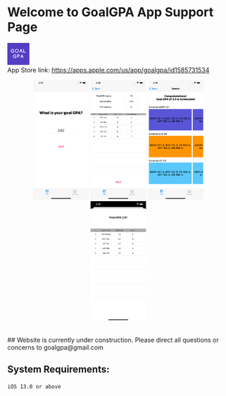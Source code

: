 # Welcome to GoalGPA App Support Page
<img src="https://github.com/tonyjoo974/GoalGPA/blob/main/icon/GoalGPAicon.png" width="10%"></img>
<br>
App Store link: https://apps.apple.com/us/app/goalgpa/id1585731534
<br>
<p float="left" align="middle">
  <img src="https://github.com/tonyjoo974/GoalGPA/blob/main/screenshots/1.png" width="25%" />
  <img src="https://github.com/tonyjoo974/GoalGPA/blob/main/screenshots/2.png" width="25%" />
  <img src="https://github.com/tonyjoo974/GoalGPA/blob/main/screenshots/3.png" width="25%" />
  <img src="https://github.com/tonyjoo974/GoalGPA/blob/main/screenshots/4.png" width="25%" />
</p>
<br>
## Website is currently under construction.
Please direct all questions or concerns to goalgpa@gmail.com

## System Requirements:
```
iOS 13.0 or above
```
